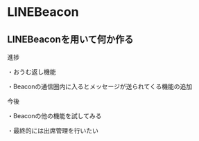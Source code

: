 # LINEBeacon

## LINEBeaconを用いて何か作る

進捗

・おうむ返し機能

・Beaconの通信圏内に入るとメッセージが送られてくる機能の追加

今後

・Beaconの他の機能を試してみる

・最終的には出席管理を行いたい
